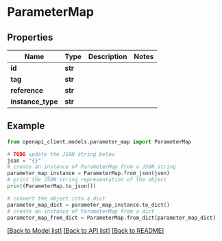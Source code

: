 # ParameterMap


## Properties

Name | Type | Description | Notes
------------ | ------------- | ------------- | -------------
**id** | **str** |  | 
**tag** | **str** |  | 
**reference** | **str** |  | 
**instance_type** | **str** |  | 

## Example

```python
from openapi_client.models.parameter_map import ParameterMap

# TODO update the JSON string below
json = "{}"
# create an instance of ParameterMap from a JSON string
parameter_map_instance = ParameterMap.from_json(json)
# print the JSON string representation of the object
print(ParameterMap.to_json())

# convert the object into a dict
parameter_map_dict = parameter_map_instance.to_dict()
# create an instance of ParameterMap from a dict
parameter_map_from_dict = ParameterMap.from_dict(parameter_map_dict)
```
[[Back to Model list]](../README.md#documentation-for-models) [[Back to API list]](../README.md#documentation-for-api-endpoints) [[Back to README]](../README.md)


